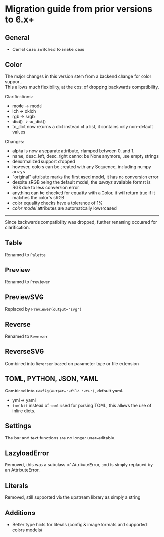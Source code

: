 # Migration guide from prior versions to 6.x+

## General
- Camel case switched to snake case

## Color
The major changes in this version stem from a backend change for color support.  
This allows much flexibility, at the cost of dropping backwards compatibility.

Clarifications:
- mode -> model
- lch -> oklch
- rgb -> srgb
- dict() -> to_dict()
- to_dict now returns a dict instead of a list, it contains only non-default values

Changes:
- alpha is now a separate attribute, clamped between 0. and 1.
- name, desc_left, desc_right cannot be None anymore, use empty strings
- denormalized support dropped
- however, colors can be created with any Sequence, including numpy arrays
- "original" attribute marks the first used model, it has no conversion error
- despite sRGB being the default model, the *always* available format is RGB due to less conversion error
- anything can be checked for equality with a Color, it will return true if it matches the color's sRGB
- color equality checks have a tolerance of 1%
- *color model* attributes are automatically lowercased

---

Since backwards compatibility was dropped, further renaming occurred for clarification. 

## Table
Renamed to `Palette`

## Preview
Renamed to `Previewer`

## PreviewSVG
Replaced by `Previewer(output='svg')`

## Reverse
Renamed to `Reverser`

## ReverseSVG
Combined into `Reverser` based on parameter type or file extension

## TOML, PYTHON, JSON, YAML
Combined into `Config(output='<file ext>')`, default yaml.
- yml -> yaml
- `tomlkit` instead of `toml` used for parsing TOML, this allows the use of inline dicts.

## Settings
The bar and text functions are no longer user-editable.

## LazyloadError
Removed, this was a subclass of AttributeError, and is simply replaced by an AttributeError.

## Literals
Removed, still supported via the upstream library as simply a string

## Additions
- Better type hints for literals (config & image formats and supported colors models)
